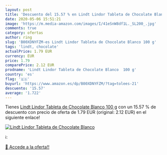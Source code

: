 ```yaml
---
layout: post
title: 'Descuento del 15.57 % en Lindt Lindor Tableta de Chocolate Blanco'
date: 2020-05-06 15:51:21
image: 'https://m.media-amazon.com/images/I/41eSnW8df1L._SL200_.jpg'
comments: true
category: ofertas
author: ring
slug: 'B00XDNYFZM-es Lindt Lindor Tableta de Chocolate Blanco 100 g'
tags: 'lindt, chocolate'
actualPrice: 1.79 EUR
currency: EUR
price: 1.79
comparePrice: 2.12 EUR
prodname: 'Lindt Lindor Tableta de Chocolate Blanco  100 g'
country: 'es'
flag: '🇪🇸'
buyurl: 'https://www.amazon.es/dp/B00XDNYFZM/?tag=tolees-21'
descuento: '15.57'
average: '1.722'
---
```


Tienes [Lindt Lindor Tableta de Chocolate Blanco  100 g](https://www.amazon.es/dp/B00XDNYFZM/?tag=tolees-21) con un 15.57 % de descuento con precio de oferta de 1.79 EUR (original: 2.12 EUR) en el siguiente enlace!

[![Lindt Lindor Tableta de Chocolate Blanco](https://m.media-amazon.com/images/I/41eSnW8df1L._SL200_.jpg)](https://www.amazon.es/dp/B00XDNYFZM/?tag=tolees-21)

ℹ️:


[🛒 Accede a la oferta!!](https://www.amazon.es/dp/B00XDNYFZM/?tag=tolees-21)
